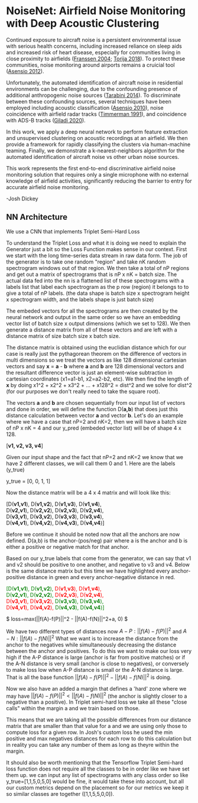 # NoiseNet: Airfield Noise Monitoring with Deep Acoustic Clustering

Continued exposure to aircraft noise is a persistent environmental issue with serious health concerns, including increased reliance on sleep aids and increased risk of heart disease, especially for communities living in close proximity to airfields ([Franssen 2004](https://oem.bmj.com/content/61/5/405); [Torija 2018](https://www.researchgate.net/profile/Antonio-Torija/publication/322328656_Aircraft_classification_for_efficient_modelling_of_environmental_noise_impact_of_aviation/links/5aaabc2845851517881b4434/Aircraft-classification-for-efficient-modelling-of-environmental-noise-impact-of-aviation.pdf)). To protect these communities, noise monitoring around airports remains a cruicial tool ([Asensio 2012](https://www.sciencedirect.com/science/article/abs/pii/S0003682X11002477)). 

Unfortunately, the automated identification of aircraft noise in residential environments can be challenging, due to the confounding presence of additional anthropogenic noise sources ([Tarabini 2014](https://www.sciencedirect.com/science/article/abs/pii/S0003682X1400070X)). To discriminate between these confounding sources, several techniques have been employed including acoustic classification ([Asensio 2010](https://oa.upm.es/7652/2/INVE_MEM_2010_80172.pdf)), noise coincidence with airfield radar tracks ([Timmerman 1991](https://asa.scitation.org/doi/10.1121/1.2029280)), and coincidence with ADS-B tracks ([Giladi 2020](https://www.ncbi.nlm.nih.gov/pmc/articles/PMC7481859/pdf/main.pdf)).

In this work, we apply a deep neural network to perform feature extraction and unsupervised clustering on acoustic recordings at an airfield. We then provide a framework for rapidly classifying the clusters via human-machine teaming. Finally, we demonstrate a k-nearest-neighbors algorithm for the automated identification of aircraft noise vs other urban noise sources.

This work represents the first end-to-end discriminative airfield noise monitoring solution that requires only a single microphone with no external knowledge of airfield activities, significantly reducing the barrier to entry for accurate airfield noise monitoring. 

-Josh Dickey



## NN Architecture
We use a CNN that implements Triplet Semi-Hard Loss

To understand the Triplet Loss and what it is doing we need to explain the Generator just a bit so the Loss Function makes sense in our context. First we start with the long time-series data stream in raw data form. The job of the generator is to take one random "region" and take nK random spectrogram windows out of that region. We then take a total of nP regions and get out a matrix of spectrograms that is nP x nK = batch size. The actual data fed into the nn is a flattened list of these spectrograms with a labels list that label each spectrogram as the p row (region) it belongs to to give a total of nP labels. (the data shape is batch size x spectrogram height x spectrogram width, and the labels shape is just batch size)

The embeded vectors for all the spectrograms are then created by the neural network and output in the same order so we have an embedding vector list of batch size x output dimensions (which we set to 128). We then generate a distance matrix from all of these vectors and are left with a distance matrix of size batch size x batch size.

The distance matrix is obtained using the euclidian distance which for our case is really just the pythagorean theorem on the difference of vectors in multi dimensions so we treat the vectors as like 128 dimensional cartesian vectors and say **x** = **a** - **b** where **a** and **b** are 128 dimensional vectors and the resultant difference vector is just an element-wise subtraction in cartesian coordinates (x1=a1-b1, x2=a2-b2, etc). We then find the length of **x** by doing x1^2 + x2^2 + x3^2 + ... + x128^2 = dist^2 and we solve for dist^2 (for our purposes we don't really need to take the square root). 

The vectors **a** and **b** are chosen sequentially from our input list of vectors and done in order, we will define the function D(**a,b**) that does just this distance calculation between vector **a** and vector **b**. Let's do an example where we have a case that nP=2 and nK=2, then we will have a batch size of nP x nK = 4 and our y_pred (embeded vector list) will be of shape 4 x 128.

[**v1, v2, v3, v4**]

Given our input shape and the fact that nP=2 and nK=2 we know that we have 2 different classes, we will call them 0 and 1. Here are the labels (y_true)

y_true = [0, 0, 1, 1]

Now the distance matrix will be a 4 x 4 matrix and will look like this:

[D(**v1,v1**), D(**v1,v2**), D(**v1,v3**), D(**v1,v4**),<br>
 D(**v2,v1**), D(**v2,v2**), D(**v2,v3**), D(**v2,v4**),<br>
 D(**v3,v1**), D(**v3,v2**), D(**v3,v3**), D(**v3,v4**),<br>
 D(**v4,v1**), D(**v4,v2**), D(**v4,v3**), D(**v4,v4**)]

Before we continue it should be noted now that all the anchors are now defined. D(a,b) is the anchor-(pos/neg) pair where a is the anchor and b is either a positive or negative match for that anchor.

Based on our y_true labels that come from the generator, we can say that v1 and v2 should be positive to one another, and negative to v3 and v4. Below is the same distance matrix but this time we have highlighted every anchor-positive distance in green and every anchor-negative distance in red.

<span style="color:green">[D(**v1,v1**), D(**v1,v2**),</span> <span style="color:red">D(**v1,v3**), D(**v1,v4**),<span> <br>
 <span style="color:green">D(**v2,v1**), D(**v2,v2**),<span> <span style="color:red">D(**v2,v3**), D(**v2,v4**),<span> <br>
 <span style="color:red">D(**v3,v1**), D(**v3,v2**),<span> <span style="color:green">D(**v3,v3**), D(**v3,v4**),<span> <br>
 <span style="color:red">D(**v4,v1**), D(**v4,v2**),<span> <span style="color:green">D(**v4,v3**), D(**v4,v4**)]<span>
 

$ loss=max(||f(A)-f(P)||^2 - ||f(A)-f(N)||^2+a, 0) $

We have two different types of distances now 
  $A-P: ||f(A)-f(P)||^2$
  and 
  $A-N: ||f(A)-f(N)||^2$ 
What we want is to increase the distance from the anchor to the negatives while simultaneously decreasing the distance between the anchor and positives. To do this we want to make our loss very high if the A-P distance is large (anchor is far from positive matches) or if the A-N distance is very small (anchor is close to negatives), or conversely to make loss low when A-P distance is small or the A-N distance is large. That is all the base function $||f(A)-f(P)||^2 - ||f(A)-f(N)||^2$ is doing.

Now we also have an added a margin that defines a 'hard' zone where we may have $||f(A)-f(P)||^2 < ||f(A)-f(N)||^2$ (the anchor is slightly closer to a negative than a positive). In Triplet semi-hard loss we take all these "close calls" within the margin a and we train based on those.

This means that we are taking all the possible differences from our distance matrix that are smaller than that value for a and we are using only those to compute loss for a given row. In Josh's custom loss he used the min positive and max negatives distances for each row to do this calculation but in reality you can take any number of them as long as theyre within the margin.

It should also be worth mentioning that the Tensorflow Triplet Semi-hard loss function does not require all the classes to be in order like we have set them up. we can input any list of spectrograms with any class order so like y_true=[1,1,5,0,5,0] would be fine, it would take these into account, but all our custom metrics depend on the placement so for our metrics we keep it so similar classes are together ([1,1,5,5,0,0]). 
